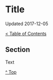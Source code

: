 <head>
</head>

# Title

Updated 2017-12-05

[< Table of Contents][0]

## Section

Text

[^ Top][99]

[0]: ../README.md
[99]: /README.md
